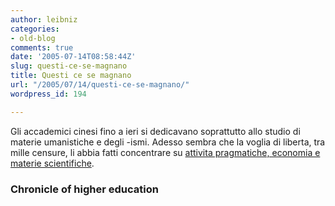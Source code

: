 ```yaml
---
author: leibniz
categories:
- old-blog
comments: true
date: '2005-07-14T08:58:44Z'
slug: questi-ce-se-magnano
title: Questi ce se magnano
url: "/2005/07/14/questi-ce-se-magnano/"
wordpress_id: 194

---
```

Gli accademici cinesi fino a ieri si dedicavano soprattutto allo studio
di materie umanistiche e degli -ismi. Adesso sembra che la voglia di
liberta, tra mille censure, li abbia fatti concentrare su [attivita pragmatiche, economia e materie scientifiche](http://chronicle.com/temp/reprint.php?id=fwnm06q3bn18x8l4uw510a5n5rmrpi6).  



### Chronicle of higher education
